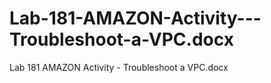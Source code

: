 # Lab-181-AMAZON-Activity---Troubleshoot-a-VPC.docx
Lab 181 AMAZON Activity - Troubleshoot a VPC.docx
